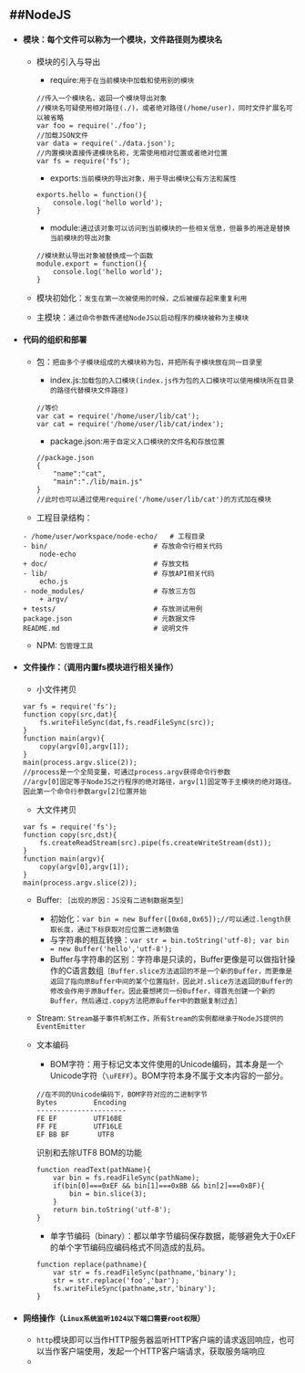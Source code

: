##NodeJS
---
+ #### 模块：每个文件可以称为一个模块，文件路径则为模块名
	+ 模块的引入与导出
		+ require:`用于在当前模块中加载和使用别的模块`
		
		```
		//传入一个模块名，返回一个模块导出对象
		//模块名可疑使用相对路径(./)，或者绝对路径(/home/user)，同时文件扩展名可以被省略
		var foo = require('./foo');
		//加载JSON文件
		var data = require('./data.json');
		//内置模块直接传递模块名称，无需使用相对位置或者绝对位置
		var fs = require('fs');
		```
		+ exports:`当前模块的导出对象，用于导出模块公有方法和属性`
		
		```
		exports.hello = function(){
			console.log('hello world');
		}
		```
		+ module:`通过该对象可以访问到当前模块的一些相关信息，但最多的用途是替换当前模块的导出对象`
		
		```
		//模块默认导出对象被替换成一个函数
		module.export = function(){
			console.log('hello world');
		}
		```
	+ 模块初始化：`发生在第一次被使用的时候，之后被缓存起来重复利用`
	+ 主模块：`通过命令参数传递给NodeJS以启动程序的模块被称为主模块`
+ #### 代码的组织和部署
	+ 包：`把由多个子模块组成的大模块称为包，并把所有子模块放在同一目录里`
		+ index.js:`加载包的入口模块(index.js作为包的入口模块可以使用模块所在目录的路径代替模块文件路径)`
		
		```
		//等价
		var cat = require('/home/user/lib/cat');
		var cat = require('/home/user/lib/cat/index');
		```
		+ package.json:`用于自定义入口模块的文件名和存放位置`
		
		```
		//package.json
		{
			"name":"cat",
			"main":"./lib/main.js"
		}
		//此时也可以通过使用require('/home/user/lib/cat')的方式加在模块
		```
	+ 工程目录结构：
	
	```
	- /home/user/workspace/node-echo/   # 工程目录
    - bin/                          # 存放命令行相关代码
        node-echo
    + doc/                          # 存放文档
    - lib/                          # 存放API相关代码
        echo.js
    - node_modules/                 # 存放三方包
        + argv/
    + tests/                        # 存放测试用例
    package.json                    # 元数据文件
    README.md                       # 说明文件
	```
	+ NPM: `包管理工具`
+ #### 文件操作：（调用内置fs模块进行相关操作）
	+ 小文件拷贝
	
	```
	var fs = require('fs');
	function copy(src,dat){
		fs.writeFileSync(dat,fs.readFileSync(src));
	}
	function main(argv){
		copy(argv[0],argv[1]);
	}
	main(process.argv.slice(2));
	//process是一个全局变量，可通过process.argv获得命令行参数
	//argv[0]固定等于NodeJS之行程序的绝对路径，argv[1]固定等于主模块的绝对路径。因此第一个命令行参数argv[2]位置开始
	```
	+ 大文件拷贝
	
	```
	var fs = require('fs');
	function copy(src,dst){
		fs.createReadStream(src).pipe(fs.createWriteStream(dst));
	}
	function main(argv){
		copy(argv[0],argv[1]);
	}
	main(process.argv.slice(2));
	```
	+ Buffer: `［出现的原因：JS没有二进制数据类型］`
		+ 初始化：`var bin = new Buffer([0x68,0x65]);//可以通过.length获取长度，通过下标获取对应位置二进制数值`
		+ 与字符串的相互转换：`var str = bin.toString('utf-8); var bin = new Buffer('hello','utf-8');`
		+ Buffer与字符串的区别：字符串是只读的，Buffer更像是可以做指针操作的C语言数组`［Buffer.slice方法返回的不是一个新的Buffer，而更像是返回了指向原Buffer中间的某个位置指针，因此对.slice方法返回的Buffer的修改会作用于原Buffer。因此要想拷贝一份Buffer，得首先创建一个新的Buffer，然后通过.copy方法把原Buffer中的数据复制过去］`
	+ Stream: `Stream基于事件机制工作，所有Stream的实例都继承于NodeJS提供的EventEmitter` 
	+ 文本编码
		+ BOM字符：用于标记文本文件使用的Unicode编码，其本身是一个Unicode字符（`\uFEFF`）。BOM字符本身不属于文本内容的一部分。
		
		```
		//在不同的Unicode编码下，BOM字符对应的二进制字节
		Bytes         Encoding
		----------------------
		FE EF         UTF16BE
		FF FE         UTF16LE
		EF BB BF       UTF8
		```
		
		识别和去除UTF8 BOM的功能
		
		```
		function readText(pathName){
			var bin = fs.readFileSync(pathName);
			if(bin[0]===0xEF && bin[1]===0xBB && bin[2]===0xBF){
				bin = bin.slice(3);
			}
			return bin.toString('utf-8');
		}
		```
		
		+ 单字节编码（binary）：都以单字节编码保存数据，能够避免大于0xEF的单个字节编码应编码格式不同造成的乱码。
		
		```
		function replace(pathname){
			var str = fs.readFileSync(pathname,'binary');
			str = str.replace('foo','bar');
			fs.writeFileSync(pathname,str,'binary');
		}
		```
+ #### 网络操作（`Linux系统监听1024以下端口需要root权限`）
	+ `http`模块即可以当作HTTP服务器监听HTTP客户端的请求返回响应，也可以当作客户端使用，发起一个HTTP客户端请求，获取服务端响应
	+ 